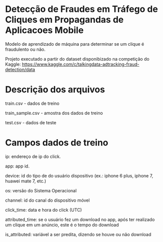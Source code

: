 # Detecção de Fraudes em Tráfego de Cliques em Propagandas de Aplicacoes Mobile
Modelo de aprendizado de máquina para determinar se um clique é fraudulento ou não.

Projeto executado a partir do dataset disponibizado na competição do Kaggle: https://www.kaggle.com/c/talkingdata-adtracking-fraud-detection/data

# Descrição dos arquivos

train.csv - dados de treino

train_sample.csv - amostra dos dados de treino

test.csv - dados de teste

# Campos dados de treino
ip: endereço de ip do click.

app: app id.

device: id do tipo de  do usuário dispositivo (ex.: iphone 6 plus, iphone 7, huawei mate 7, etc.)

os: versão do Sistema Operacional

channel: id do canal do dispositivo móvel

click_time: data e hora do click (UTC)

attributed_time: se o usuário fez um download no app, após ter realizado um clique em um anúncio, este é o tempo do download

is_attributed: variável a ser predita, dizendo se houve ou não download
